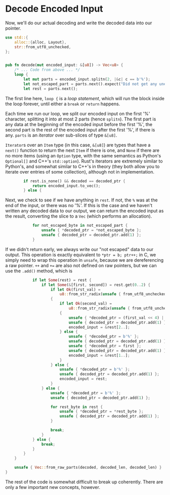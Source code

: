 # Decode Encoded Input

Now, we'll do our actual decoding and write the decoded data into our pointer.

```rust
use std::{
    alloc::{alloc, Layout},
    str::from_utf8_unchecked,
};


pub fn decode(mut encoded_input: &[u8]) -> Vec<u8> {
    /* ... Code from above ... */
    loop {
        let mut parts = encoded_input.splitn(2, |&c| c == b'%');
        let not_escaped_part = parts.next().expect("Did not get any unescaped data");
        let rest = parts.next();
```

The first line here, `loop {` is a *loop statement*, which will run the block inside the
loop forever, until either a `break` or `return` happens.

Each time we run our loop, we split our encoded input on the first '%' character,
splitting it into at most 2 parts (hence `splitn`). The first part is any data at the
beginning of the encoded input before the first '%', the second part is the rest of the
encoded input after the first '%', if there is any. `parts` is an *iterator* over
sub-slices of type `&[u8]`.

`Iterator`s over an `Item` type (in this case, `&[u8]`) are types that have a `next()`
function to return the next `Item` if there is one, and `None` if there are no more
items (using an `Option` type, with the same semantics as Python's `Optional[]` and
C++'s `std::option`). Rust's iterators are extremely similar to Python's, and somewhat
similar to C++'s in theory (they both allow you to iterate over entries of some
collection), although not in implementation.


```rust
        if rest.is_none() && decoded == decoded_ptr {
            return encoded_input.to_vec();
        } else {
```

Next, we check to see if we have anything in `rest`. If not, the `%` was at the end of
the input, or there was no '%'. If this is the case and we haven't written any decoded
data to our output, we can return the encoded input as the result, converting the slice
to a `Vec` (which performs an allocation).

```rust
            for not_escaped_byte in not_escaped_part {
                unsafe { *decoded_ptr = *not_escaped_byte };
                unsafe { decoded_ptr = decoded_ptr.add(1) };
            }
```

If we didn't return early, we always write our "not escaped" data to our output. This
operation is exactly equivalent to `*ptr = b; ptr++;` in C, we simply need to wrap this
operation in `unsafe`, because we are dereferencing a raw pointer. `++` and `+=` are
also not defined on raw pointers, but we can use the `.add()` method, which is

```rust
            if let Some(rest) = rest {
                if let Some(&[first, second]) = rest.get(0..2) {
                    if let Ok(first_val) =
                        u8::from_str_radix(unsafe { from_utf8_unchecked(&[first]) }, 16)
                    {
                        if let Ok(second_val) =
                            u8::from_str_radix(unsafe { from_utf8_unchecked(&[second]) }, 16)
                        {
                            unsafe { *decoded_ptr = (first_val << 4) | second_val };
                            unsafe { decoded_ptr = decoded_ptr.add(1) };
                            encoded_input = &rest[2..];
                        } else {
                            unsafe { *decoded_ptr = b'%' };
                            unsafe { decoded_ptr = decoded_ptr.add(1) };
                            unsafe { *decoded_ptr = first };
                            unsafe { decoded_ptr = decoded_ptr.add(1) };
                            encoded_input = &rest[1..];
                        }
                    } else {
                        unsafe { *decoded_ptr = b'%' };
                        unsafe { decoded_ptr = decoded_ptr.add(1) };
                        encoded_input = rest;
                    }
                } else {
                    unsafe { *decoded_ptr = b'%' };
                    unsafe { decoded_ptr = decoded_ptr.add(1) };

                    for rest_byte in rest {
                        unsafe { *decoded_ptr = *rest_byte };
                        unsafe { decoded_ptr = decoded_ptr.add(1) };
                    }

                    break;
                }
            } else {
                break;
            }
        }
    }

    unsafe { Vec::from_raw_parts(decoded, decoded_len, decoded_len) }
}
```
 
The rest of the code is somewhat difficult to break up coherently. There are only a
few important new concepts, however.
